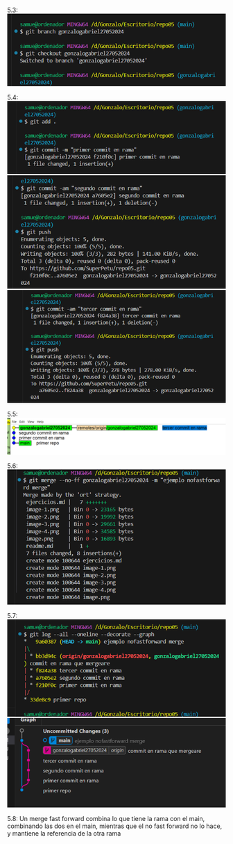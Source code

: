 5.3: ![alt text](./image-1.png)

5.4: ![alt text](./image-2.png)
![alt text](./image-3.png)
![alt text](./image-4.png)

5.5: ![alt text](./image.png)

5.6: ![alt text](./image-5.png)

5.7: ![alt text](image-6.png)
![alt text](image-7.png)

5.8: Un merge fast forward combina lo que tiene la rama con el main, combinando las dos en el main, mientras que el no fast forward no lo hace, y mantiene la referencia de la otra rama